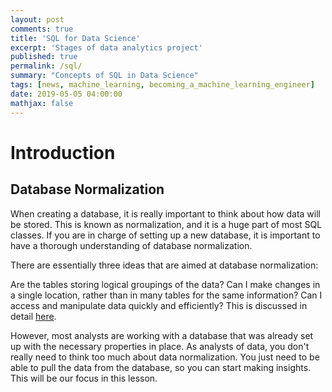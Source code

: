 ```yaml
---
layout: post
comments: true
title: 'SQL for Data Science'
excerpt: 'Stages of data analytics project'
published: true
permalink: /sql/
summary: "Concepts of SQL in Data Science"
tags: [news, machine_learning, becoming_a_machine_learning_engineer]
date: 2019-05-05 04:00:00
mathjax: false
---
```


# Introduction

## Database Normalization
When creating a database, it is really important to think about how data will be stored. This is known as normalization, and it is a huge part of most SQL classes. If you are in charge of setting up a new database, it is important to have a thorough understanding of database normalization.

There are essentially three ideas that are aimed at database normalization:

Are the tables storing logical groupings of the data?
Can I make changes in a single location, rather than in many tables for the same information?
Can I access and manipulate data quickly and efficiently?
This is discussed in detail [here](http://sqlmag.com/database-performance-tuning/sql-design-why-you-need-database-normalization).

However, most analysts are working with a database that was already set up with the necessary properties in place. As analysts of data, you don't really need to think too much about data normalization. You just need to be able to pull the data from the database, so you can start making insights. This will be our focus in this lesson.